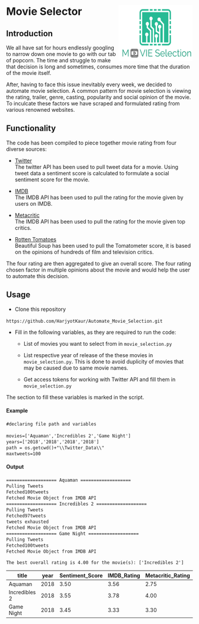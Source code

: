 <h1><img align="right" width="200" height="150" src="img/logo.PNG" alt="logo" /> Movie Selector </h1>

## Introduction

We all have sat for hours endlessly googling to narrow down one movie to go with our tab of popcorn. The time and struggle to make that decision is long and sometimes, consumes more time that the duration of the movie itself.

After, having to face this issue inevitably every week, we decided to automate movie selection. A common pattern for movie selection is viewing the rating,  trailer, genre, casting, popularity and social opinion of the movie. To inculcate these factors we have scraped and formulated rating from various renowned websites.

## Functionality

The code has been compiled to piece together movie rating from four diverse sources:

- [Twitter](https://twitter.com/)   
The twitter API has been used to pull tweet data for a movie. Using tweet data a sentiment score is calculated to formulate a social sentiment score for the movie.

- [IMDB](https://www.imdb.com/)   
The IMDB API has been used to pull the rating for the movie given by users on IMDB.

- [Metacritic](https://www.metacritic.com/)     
The IMDB API has been used to pull the rating for the movie given top critics.

- [Rotten Tomatoes](https://www.rottentomatoes.com/)   
Beautiful Soup has been used to pull the Tomatometer score, it is based on the opinions of hundreds of film and television critics.

The four rating are then aggregated to give an overall score. The four rating chosen factor in multiple opinions about the movie and would help the user to automate this decision.

## Usage

- Clone this repository

`https://github.com/HarjyotKaur/Automate_Movie_Selection.git`

- Fill in the following variables, as they are required to run the code:

  - List of movies you want to select from in `movie_selection.py`

  - List respective year of release of the these movies in `movie_selection.py`. This is done to avoid duplicity of movies that may be caused due to same movie names.

  - Get access tokens for working with Twitter API and fill them in `movie_selection.py`

The section to fill these variables is marked in the script.

#### Example

```
#declaring file path and variables

movies=['Aquaman','Incredibles 2','Game Night']
years=['2018','2018','2018','2018']
path = os.getcwd()+"\\Twitter_Data\\"
maxtweets=100

```
#### Output

```
=================== Aquaman ===================
Pulling Tweets
Fetched100tweets
Fetched Movie Object from IMDB API
=================== Incredibles 2 ===================
Pulling Tweets
Fetched97tweets
tweets exhausted
Fetched Movie Object from IMDB API
=================== Game Night ===================
Pulling Tweets
Fetched100tweets
Fetched Movie Object from IMDB API
```
```
The best overall rating is 4.00 for the movie(s): ['Incredibles 2']
```

|title|year|Sentiment_Score|IMDB_Rating|Metacritic_Rating|Rotten_Tomatoes_Rating|Average_Rating|
|---|---|---|---|---|---|---|
|Aquaman|2018|3.50|3.56|2.75|3.25|3.27|
|Incredibles 2|2018|3.55|3.78|4.00|4.65|4.00|
|Game Night|2018|3.45|3.33|3.30|4.20|3.57|

